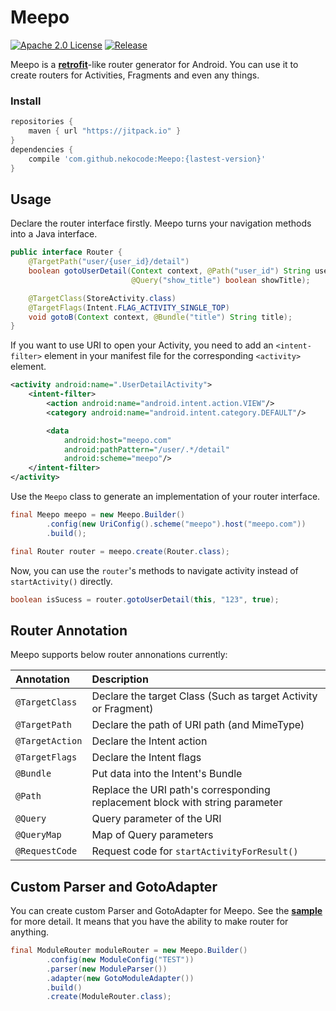 # Meepo
[![Apache 2.0 License](https://img.shields.io/badge/license-Apache%202.0-blue.svg?style=flat)](http://www.apache.org/licenses/LICENSE-2.0.html) [![Release](https://jitpack.io/v/nekocode/Meepo.svg)](https://jitpack.io/#nekocode/Meepo)

Meepo is a **[retrofit](https://github.com/square/retrofit)**-like router generator for Android. You can use it to create routers for Activities, Fragments and even any things.


### Install

```gradle
repositories {
    maven { url "https://jitpack.io" }
}
dependencies {
    compile 'com.github.nekocode:Meepo:{lastest-version}'
}
```


## Usage

Declare the router interface firstly. Meepo turns your navigation methods into a Java interface.

```java
public interface Router {
    @TargetPath("user/{user_id}/detail")
    boolean gotoUserDetail(Context context, @Path("user_id") String userId, 
                           @Query("show_title") boolean showTitle);

    @TargetClass(StoreActivity.class)
    @TargetFlags(Intent.FLAG_ACTIVITY_SINGLE_TOP)
    void gotoB(Context context, @Bundle("title") String title);
}
```

If you want to use URI to open your Activity, you need to add an `<intent-filter>` element in your manifest file for the corresponding `<activity>` element.

```xml
<activity android:name=".UserDetailActivity">
    <intent-filter>
        <action android:name="android.intent.action.VIEW"/>
        <category android:name="android.intent.category.DEFAULT"/>

        <data
            android:host="meepo.com"
            android:pathPattern="/user/.*/detail"
            android:scheme="meepo"/>
    </intent-filter>
</activity>
```

Use the `Meepo` class to generate an implementation of your router interface.

```java
final Meepo meepo = new Meepo.Builder()
        .config(new UriConfig().scheme("meepo").host("meepo.com"))
        .build();

final Router router = meepo.create(Router.class);
```

Now, you can use the `router`'s methods to navigate activity instead of `startActivity()` directly.

```java
boolean isSucess = router.gotoUserDetail(this, "123", true);
```


## Router Annotation

Meepo supports below router annonations currently:

| Annotation | Description |
| :----- | :------ |
| `@TargetClass` | Declare the target Class (Such as target Activity or Fragment) |
| `@TargetPath` | Declare the path of URI path (and MimeType) |
| `@TargetAction` | Declare the Intent action |
| `@TargetFlags` | Declare the Intent flags |
| `@Bundle` | Put data into the Intent's Bundle |
| `@Path` | Replace the URI path's corresponding replacement block with string parameter |
| `@Query` | Query parameter of the URI |
| `@QueryMap` | Map of Query parameters |
| `@RequestCode` | Request code for `startActivityForResult()` |


## Custom Parser and GotoAdapter

You can create custom Parser and GotoAdapter for Meepo. See the **[sample](sample/src/main/java/cn/nekocode/meepo/sample/custom)** for more detail. It means that you have the ability to make router for anything.

```java
final ModuleRouter moduleRouter = new Meepo.Builder()
        .config(new ModuleConfig("TEST"))
        .parser(new ModuleParser())
        .adapter(new GotoModuleAdapter())
        .build()
        .create(ModuleRouter.class);
```
